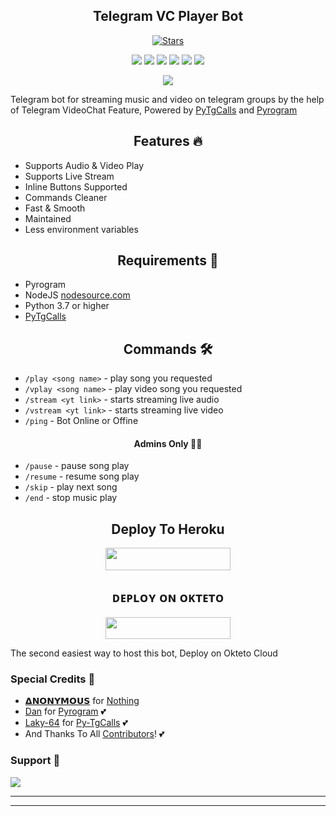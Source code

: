 <h2 align="center">Telegram VC Player Bot</h2>
<p>

<p align="center">
    <a href="https://github.com/AnonymousR1025/AnonMusic/stargazers"><img src="https://img.shields.io/github/stars/AnonymousR1025/AnonMusic?label=Stars&style=flat-square&logo=github&color=F10070" alt="Stars" /></a>
</p>
<p align="center">
    <a href="https://github.com/AnonymousR1025/AnonMusic"> <img src="https://img.shields.io/github/repo-size/AnonymousR1025/AnonMusic?color=orange&logo=github&logoColor=green&style=for-the-badge" /></a>
    <a href="https://github.com/AnonymousR1025/AnonMusic/commits/AnonymousR1025"> <img src="https://img.shields.io/github/last-commit/AnonymousR1025/AnonMusic?color=blue&logo=github&logoColor=green&style=for-the-badge" /></a>
    <a href="https://github.com/AnonymousR1025/AnonMusic/graphs/commit-activity" alt="Maintenance"> <img src="https://img.shields.io/badge/Maintained%3F-yes-red.svg?style=flat-square" /></a>
    <a href="https://github.com/AnonymousR1025/AnonMusic/issues"> <img src="https://img.shields.io/github/issues/AnonymousR1025/AnonMusic?color=blueviolet&logo=github&logoColor=green&style=for-the-badge" /></a>
    <a href="https://github.com/AnonymousR1025/AnonMusic/network/members"> <img src="https://img.shields.io/github/forks/AnonymousR1025/AnonMusic?color=red&logo=github&logoColor=green&style=for-the-badge" /></a>  
    <a href="https://pypi.org/project/Pyrogram/"> <img src="https://img.shields.io/pypi/v/pyrogram?color=yellow&label=pyrogram&logo=python&logoColor=green&style=for-the-badge" /></a>
</p>

<p align="center"><a href="https://t.me/DevilsHeavenMF"><img src="https://telegra.ph/file/d6ff45f5be2b42fcc2ffb.jpg"></a></p>

Telegram bot for streaming music and video on telegram groups by the help of Telegram VideoChat Feature, 
Powered by <a href="https://github.com/pytgcalls/pytgcalls">PyTgCalls</a>
and <a href="https://github.com/pyrogram/pyrogram">Pyrogram</a>
</p>

<h2 align="center"> Features 🔥 </h2> 
<ul>
    <li>Supports Audio & Video Play</li>
    <li>Supports Live Stream</li>
    <li>Inline Buttons Supported</li>
    <li>Commands Cleaner</li>
    <li>Fast & Smooth</li>
    <li>Maintained</li>
    <li>Less environment variables</li>
</ul>

<h2 align="center"> Requirements 📝 </h2>

- Pyrogram
- NodeJS [nodesource.com](https://nodesource.com/)
- Python 3.7 or higher
- [PyTgCalls](https://github.com/pytgcalls/pytgcalls)

<h2 align="center"> Commands 🛠 </h2>

- `/play <song name>` - play song you requested
- `/vplay <song name>` - play video song you requested
- `/stream <yt link>` - starts streaming live audio
- `/vstream <yt link>` - starts streaming live video
- `/ping` - Bot Online or Offine

<h4 align="center"> Admins Only 👷‍♂️ </h4>

- `/pause` - pause song play
- `/resume` - resume song play
- `/skip` - play next song
- `/end` - stop music play

<h2 align="center"> Deploy To Heroku </h2>
<p align="center"><a href="https://dashboard.heroku.com/new?template=https://github.com/AnonymousR1025/AnonMusic"> <img src="https://img.shields.io/badge/Deploy%20To%20Heroku-black?style=for-the-badge&logo=heroku" width="200" height="35.45"/></a></p>

<h2 align="center"> ᴅᴇᴩʟᴏʏ ᴏɴ ᴏᴋᴛᴇᴛᴏ </h2>

<p align="center"><a href="https://cloud.okteto.com/deploy?repository=https://github.com/AnonymousR1025/AnonMusic"><img src="https://img.shields.io/badge/Deploy%20To%20Okteto-informational?style=for-the-badge&logo=Okteto" width="200" height="35.45"/></a></p>
The second easiest way to host this bot, Deploy on Okteto Cloud


### Special Credits 💖
- [𝝙𝗡𝗢𝗡𝗬𝗠𝗢𝗨𝗦](https://github.com/AnonymousR1025) for [Nothing](https://github.com/AnonymousR1025/AnonMusic)
- [Dan](https://github.com/delivrance) for [Pyrogram](https://github.com/pyrogram/pyrogram) 💕
- [Laky-64](https://github.com/Laky-64) for [Py-TgCalls](https://github.com/pytgcalls/pytgcalls) 💕
- And Thanks To All [Contributors](https://github.com/AnonymousR1025/AnonMusic/graphs/contributors)! 💕

### Support 🎑
<a href="https://telegram.me/DevilsHeavenMF"><img src="https://img.shields.io/badge/-DevilsHeavenMF-blue.svg?style=for-the-badge&logo=Telegram"></a>

------------------------------------------------
-------------------------------------------------
